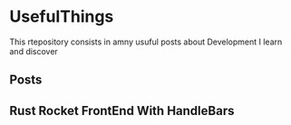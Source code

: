 # UsefulThings

This rtepository consists in amny usuful posts about Development I learn and discover

## Posts

## Rust Rocket FrontEnd With HandleBars
